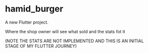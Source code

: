 # hamid_burger

A new Flutter project.

Where the shop owner will see what sold and the stats fot it

(NOTE THE STATS ARE NOT IMPLEMENTED AND THIS IS AN INITIAL STAGE OF MY FLUTTER JOURNEY) 
